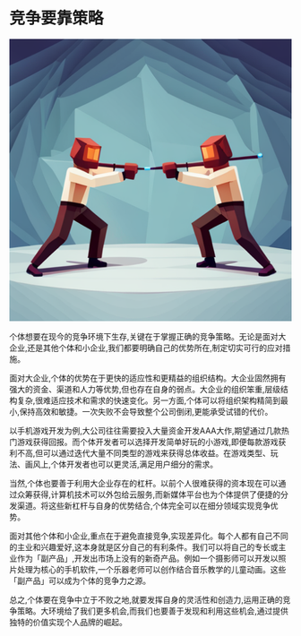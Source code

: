 #  竞争要靠策略

![](../images/20230804111856.png)

个体想要在现今的竞争环境下生存,关键在于掌握正确的竞争策略。无论是面对大企业,还是其他个体和小企业,我们都要明确自己的优势所在,制定切实可行的应对措施。

面对大企业,个体的优势在于更快的适应性和更精益的组织结构。大企业固然拥有强大的资金、渠道和人力等优势,但也存在自身的弱点。大企业的组织笨重,层级结构复杂,很难适应技术和需求的快速变化。另一方面,个体可以将组织架构精简到最小,保持高效和敏捷。一次失败不会导致整个公司倒闭,更能承受试错的代价。 

以手机游戏开发为例,大公司往往需要投入大量资金开发AAA大作,期望通过几款热门游戏获得回报。而个体开发者可以选择开发简单好玩的小游戏,即便每款游戏获利不高,但可以通过迭代大量不同类型的游戏来获得总体收益。在游戏类型、玩法、画风上,个体开发者也可以更灵活,满足用户细分的需求。

当然,个体也要善于利用大企业存在的杠杆。以前个人很难获得的资本现在可以通过众筹获得,计算机技术可以外包给云服务,而新媒体平台也为个体提供了便捷的分发渠道。将这些新杠杆与自身的优势结合,个体完全可以在细分领域实现竞争优势。

面对其他个体和小企业,重点在于避免直接竞争,实现差异化。每个人都有自己不同的主业和兴趣爱好,这本身就是区分自己的有利条件。我们可以将自己的专长或主业作为「副产品」,开发出市场上没有的新奇产品。例如一个摄影师可以开发以照片处理为核心的手机软件,一个乐器老师可以创作结合音乐教学的儿童动画。这些「副产品」可以成为个体的竞争力之源。

总之,个体要在竞争中立于不败之地,就要发挥自身的灵活性和创造力,运用正确的竞争策略。大环境给了我们更多机会,而我们也要善于发现和利用这些机会,通过提供独特的价值实现个人品牌的崛起。